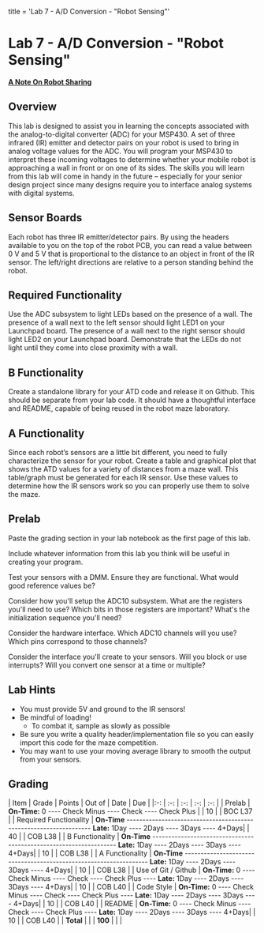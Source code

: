 title = 'Lab 7 - A/D Conversion - "Robot Sensing"'

# Lab 7 - A/D Conversion - "Robot Sensing"

**[A Note On Robot Sharing](/labs/lab6/other_peoples_robots.html)**

## Overview

This lab is designed to assist you in learning the concepts associated with the analog-to-digital converter (ADC) for your MSP430.  A set of three infrared (IR) emitter and detector pairs on your robot is used to bring in analog voltage values for the ADC.  You will program your MSP430 to interpret these incoming voltages to determine whether your mobile robot is approaching a wall in front or on one of its sides.  The skills you will learn from this lab will come in handy in the future – especially for your senior design project since many designs require you to interface analog systems with digital systems.

## Sensor Boards

Each robot has three IR emitter/detector pairs.  By using the headers available to you on the top of the robot PCB, you can read a value between 0 V and 5 V that is proportional to the distance to an object in front of the IR sensor.  The left/right directions are relative to a person standing behind the robot.

## Required Functionality

Use the ADC subsystem to light LEDs based on the presence of a wall.  The presence of a wall next to the left sensor should light LED1 on your Launchpad board.  The presence of a wall next to the right sensor should light LED2 on your Launchpad board.  Demonstrate that the LEDs do not light until they come into close proximity with a wall.

## B Functionality

Create a standalone library for your ATD code and release it on Github.  This should be separate from your lab code.  It should have a thoughtful interface and README, capable of being reused in the robot maze laboratory.

## A Functionality

Since each robot’s sensors are a little bit different, you need to fully characterize the sensor for your robot.  Create a table and graphical plot that shows the ATD values for a variety of distances from a maze wall.  This table/graph must be generated for each IR sensor.  Use these values to determine how the IR sensors work so you can properly use them to solve the maze.

## Prelab

Paste the grading section in your lab notebook as the first page of this lab.

Include whatever information from this lab you think will be useful in creating your program.

Test your sensors with a DMM.  Ensure they are functional.  What would good reference values be?

Consider how you'll setup the ADC10 subsystem.  What are the registers you'll need to use?  Which bits in those registers are important?  What's the initialization sequence you'll need?

Consider the hardware interface.  Which ADC10 channels will you use?  Which pins correspond to those channels?

Consider the interface you'll create to your sensors.  Will you block or use interrupts?  Will you convert one sensor at a time or multiple?

## Lab Hints

- You must provide 5V and ground to the IR sensors!
- Be mindful of loading!
  - To combat it, sample as slowly as possible
- Be sure you write a quality header/implementation file so you can easily import this code for the maze competition.
- You may want to use your moving average library to smooth the output from your sensors.

## Grading

| Item | Grade | Points | Out of | Date | Due |
|:-: | :-: | :-: | :-: | :-: |
| Prelab | **On-Time:** 0 ---- Check Minus ---- Check ---- Check Plus | | 10 | | BOC L37 |
| Required Functionality | **On-Time** ------------------------------------------------------------------ **Late:** 1Day ---- 2Days ---- 3Days ---- 4+Days| | 40 | | COB L38 |
| B Functionality | **On-Time** ------------------------------------------------------------------ **Late:** 1Day ---- 2Days ---- 3Days ---- 4+Days| | 10 | | COB L38 |
| A Functionality | **On-Time** ------------------------------------------------------------------ **Late:** 1Day ---- 2Days ---- 3Days ---- 4+Days| | 10 | | COB L38 |
| Use of Git / Github | **On-Time:** 0 ---- Check Minus ---- Check ---- Check Plus ---- **Late:** 1Day ---- 2Days ---- 3Days ---- 4+Days| | 10 | | COB L40 |
| Code Style | **On-Time:** 0 ---- Check Minus ---- Check ---- Check Plus ---- **Late:** 1Day ---- 2Days ---- 3Days ---- 4+Days| | 10 | | COB L40 |
| README | **On-Time:** 0 ---- Check Minus ---- Check ---- Check Plus ---- **Late:** 1Day ---- 2Days ---- 3Days ---- 4+Days| | 10 | | COB L40 |
| **Total** | | | **100** | | |

